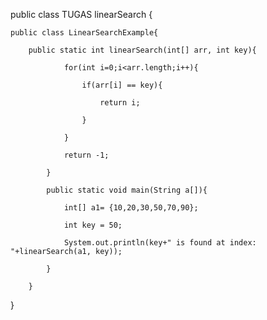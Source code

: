 public class TUGAS linearSearch {

    public class LinearSearchExample{    

        public static int linearSearch(int[] arr, int key){    

                for(int i=0;i<arr.length;i++){    

                    if(arr[i] == key){    

                        return i;    

                    }    

                }    

                return -1;    

            }    

            public static void main(String a[]){    

                int[] a1= {10,20,30,50,70,90};    

                int key = 50;    

                System.out.println(key+" is found at index: "+linearSearch(a1, key));    

            }    

        }    

}

